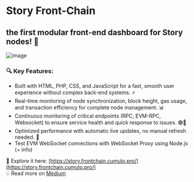 # Story Front-Chain
## the first modular front-end dashboard for Story nodes! 🎉

![image](https://github.com/user-attachments/assets/6c21ba35-ee38-4cfc-8a81-77de379c4466)


### 🔍 Key Features:  
  - Built with HTML, PHP, CSS, and JavaScript for a fast, smooth user experience without complex back-end systems. ⚡  
  - Real-time monitoring of node synchronization, block height, gas usage, and transaction efficiency for complete node management. 📊  
  - Continuous monitoring of critical endpoints (RPC, EVM-RPC, Websocket) to ensure service health and quick response to issues. 🟢🔴  
  - Optimized performance with automatic live updates, no manual refresh needed. 🔄
  - Test EVM WebSocket connections with WebSocket Proxy using Node.js (+ info)



🔗 Explore it here: [https://story.frontchain.cumulo.pro/](https://story.frontchain.cumulo.pro/)  
💡 Read more on [Medium](https://medium.com/cumulo-pro/explore-the-story-front-chain-by-cumulo-37b7b28b2f44)
